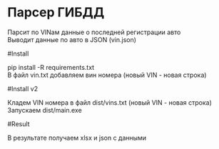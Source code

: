 # Парсер ГИБДД

Парсит по VINам данные о последней регистрации авто<br>
Выводит данные по авто в JSON (vin.json)


#Install

pip install -R requirements.txt <br>
В файл vin.txt добавляем вин номера (новый VIN - новая строка)


#Install v2

Кладем VIN номера в файл dist/vins.txt (новый VIN - новая строка)
Запускаем dist/main.exe


#Result

В результате получаем xlsx и json c данными
